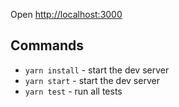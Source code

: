 Open [http://localhost:3000](http://localhost:3000)

## Commands
- `yarn install` - start the dev server
- `yarn start` - start the dev server
- `yarn test` - run all tests
